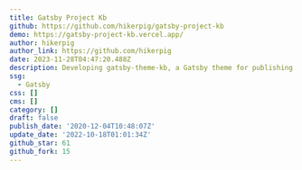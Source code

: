 ```yaml
---
title: Gatsby Project Kb
github: https://github.com/hikerpig/gatsby-project-kb
demo: https://gatsby-project-kb.vercel.app/
author: hikerpig
author_link: https://github.com/hikerpig
date: 2023-11-28T04:47:20.488Z
description: Developing gatsby-theme-kb, a Gatsby theme for publishing Knowledge Base.
ssg:
  - Gatsby
css: []
cms: []
category: []
draft: false
publish_date: '2020-12-04T10:48:07Z'
update_date: '2022-10-18T01:01:34Z'
github_star: 61
github_fork: 15
---
```

